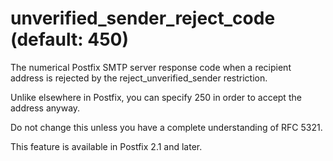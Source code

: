 # unverified_sender_reject_code (default: 450)

The numerical Postfix SMTP server response code when a recipient
address is rejected by the reject\_unverified\_sender restriction.




Unlike elsewhere in Postfix, you can specify 250 in order to
accept the address anyway.




Do not change this unless you have a complete understanding of RFC 5321.




This feature is available in Postfix 2.1 and later.



